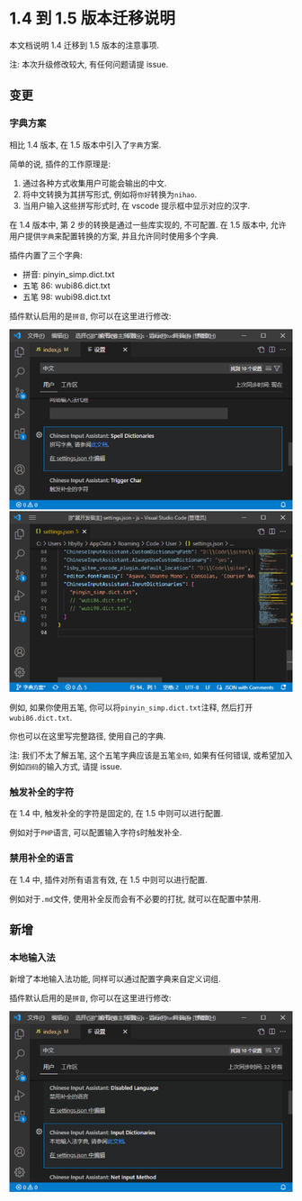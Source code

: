 # 1.4 到 1.5 版本迁移说明

本文档说明 1.4 迁移到 1.5 版本的注意事项.

注: 本次升级修改较大, 有任何问题请提 issue.

## 变更

### 字典方案

相比 1.4 版本, 在 1.5 版本中引入了`字典`方案.

简单的说, 插件的工作原理是:

1. 通过各种方式收集用户可能会输出的中文.
2. 将中文转换为其拼写形式, 例如将`你好`转换为`nihao`.
3. 当用户输入这些拼写形式时, 在 vscode 提示框中显示对应的汉字.

在 1.4 版本中, 第 2 步的转换是通过一些库实现的, 不可配置.
在 1.5 版本中, 允许用户提供`字典`来配置转换的方案, 并且允许同时使用多个字典.

插件内置了三个字典:

- 拼音: pinyin_simp.dict.txt
- 五笔 86: wubi86.dict.txt
- 五笔 98: wubi98.dict.txt

插件默认启用的是`拼音`, 你可以在这里进行修改:

![](../截图/5.png)
![](../截图/8.png)

例如, 如果你使用五笔, 你可以将`pinyin_simp.dict.txt`注释, 然后打开`wubi86.dict.txt`.

你也可以在这里写完整路径, 使用自己的字典.

注: 我们不太了解五笔, 这个五笔字典应该是五笔`全码`, 如果有任何错误, 或希望加入例如`四码`的输入方式, 请提 issue.

### 触发补全的字符

在 1.4 中, 触发补全的字符是固定的, 在 1.5 中则可以进行配置.

例如对于`PHP`语言, 可以配置输入字符`$`时触发补全.

### 禁用补全的语言

在 1.4 中, 插件对所有语言有效, 在 1.5 中则可以进行配置.

例如对于`.md`文件, 使用补全反而会有不必要的打扰, 就可以在配置中禁用.

## 新增

### 本地输入法

新增了本地输入法功能, 同样可以通过配置字典来自定义词组.

插件默认启用的是`拼音`, 你可以在这里进行修改:

![](../截图/6.png)
